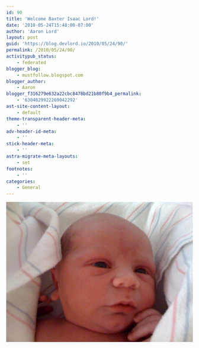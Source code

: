 ```yaml
---
id: 90
title: 'Welcome Baxter Isaac Lord!'
date: '2010-05-24T15:48:00-07:00'
author: 'Aaron Lord'
layout: post
guid: 'https://blog.devlord.io/2010/05/24/90/'
permalink: /2010/05/24/90/
activitypub_status:
    - federated
blogger_blog:
    - mustfollow.blogspot.com
blogger_author:
    - Aaron
blogger_f316279e632a22cbc8478bd21b80f9b4_permalink:
    - '6304829922269042292'
ast-site-content-layout:
    - default
theme-transparent-header-meta:
    - ''
adv-header-id-meta:
    - ''
stick-header-meta:
    - ''
astra-migrate-meta-layouts:
    - set
footnotes:
    - ''
categories:
    - General
---
```


<p class="mobile-photo"><a href="/assets/img/2011/10/photo-781537.jpg"><img src="/assets/img/2011/10/photo-781537.jpg?w=300" border="0" alt="" /></a></p>

<div class="blogger-post-footer"></div>